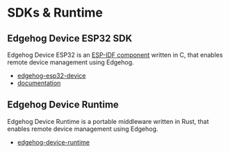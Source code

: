 <!---
  Copyright 2021,2022 SECO Mind Srl

  SPDX-License-Identifier: Apache-2.0
-->

# SDKs & Runtime

## Edgehog Device ESP32 SDK
Edgehog Device ESP32 is an [ESP-IDF component](https://docs.espressif.com/projects/esp-idf/en/latest/esp32/index.html)
written in C, that enables remote device management using Edgehog.
* [edgehog-esp32-device](https://github.com/edgehog-device-manager/edgehog-esp32-device)
* [documentation](device-sdks/esp32/index.html)

## Edgehog Device Runtime
Edgehog Device Runtime is a portable middleware written in Rust, that enables remote device management using Edgehog.
* [edgehog-device-runtime](https://github.com/edgehog-device-manager/edgehog-device-runtime)
